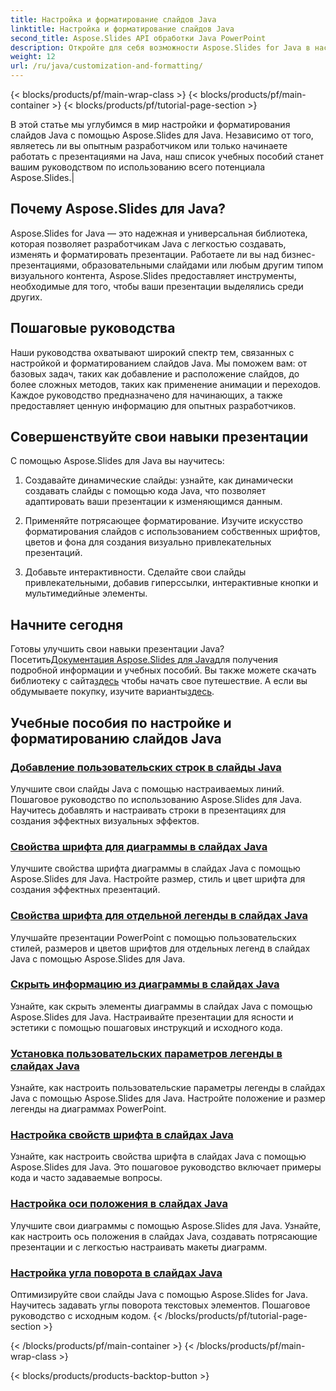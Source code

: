 ```yaml
---
title: Настройка и форматирование слайдов Java
linktitle: Настройка и форматирование слайдов Java
second_title: Aspose.Slides API обработки Java PowerPoint
description: Откройте для себя возможности Aspose.Slides for Java в настройке и форматировании слайдов Java. Изучите шаг за шагом в наших руководствах. Совершенствуйте свои навыки презентации.
weight: 12
url: /ru/java/customization-and-formatting/
---
```


{< blocks/products/pf/main-wrap-class >}
{< blocks/products/pf/main-container >}
{< blocks/products/pf/tutorial-page-section >}


 В этой статье мы углубимся в мир настройки и форматирования слайдов Java с помощью Aspose.Slides для Java. Независимо от того, являетесь ли вы опытным разработчиком или только начинаете работать с презентациями на Java, наш список учебных пособий станет вашим руководством по использованию всего потенциала Aspose.Slides.|

## Почему Aspose.Slides для Java?

Aspose.Slides for Java — это надежная и универсальная библиотека, которая позволяет разработчикам Java с легкостью создавать, изменять и форматировать презентации. Работаете ли вы над бизнес-презентациями, образовательными слайдами или любым другим типом визуального контента, Aspose.Slides предоставляет инструменты, необходимые для того, чтобы ваши презентации выделялись среди других.

## Пошаговые руководства

Наши руководства охватывают широкий спектр тем, связанных с настройкой и форматированием слайдов Java. Мы поможем вам: от базовых задач, таких как добавление и расположение слайдов, до более сложных методов, таких как применение анимации и переходов. Каждое руководство предназначено для начинающих, а также предоставляет ценную информацию для опытных разработчиков.

## Совершенствуйте свои навыки презентации

С помощью Aspose.Slides для Java вы научитесь:

1. Создавайте динамические слайды: узнайте, как динамически создавать слайды с помощью кода Java, что позволяет адаптировать ваши презентации к изменяющимся данным.

2. Применяйте потрясающее форматирование. Изучите искусство форматирования слайдов с использованием собственных шрифтов, цветов и фона для создания визуально привлекательных презентаций.

3. Добавьте интерактивности. Сделайте свои слайды привлекательными, добавив гиперссылки, интерактивные кнопки и мультимедийные элементы.

## Начните сегодня

 Готовы улучшить свои навыки презентации Java? Посетить[Документация Aspose.Slides для Java](https://reference.aspose.com/slides/java/)для получения подробной информации и учебных пособий. Вы также можете скачать библиотеку с сайта[здесь](https://releases.aspose.com/slides/java/) чтобы начать свое путешествие. А если вы обдумываете покупку, изучите варианты[здесь](https://purchase.aspose.com/buy).

## Учебные пособия по настройке и форматированию слайдов Java
### [Добавление пользовательских строк в слайды Java](./adding-custom-lines-java-slides/)
Улучшите свои слайды Java с помощью настраиваемых линий. Пошаговое руководство по использованию Aspose.Slides для Java. Научитесь добавлять и настраивать строки в презентациях для создания эффектных визуальных эффектов.
### [Свойства шрифта для диаграммы в слайдах Java](./font-properties-for-chart-java-slides/)
Улучшите свойства шрифта диаграммы в слайдах Java с помощью Aspose.Slides для Java. Настройте размер, стиль и цвет шрифта для создания эффектных презентаций.
### [Свойства шрифта для отдельной легенды в слайдах Java](./font-properties-individual-legend-java-slides/)
Улучшайте презентации PowerPoint с помощью пользовательских стилей, размеров и цветов шрифтов для отдельных легенд в слайдах Java с помощью Aspose.Slides для Java.
### [Скрыть информацию из диаграммы в слайдах Java](./hide-information-chart-java-slides/)
Узнайте, как скрыть элементы диаграммы в слайдах Java с помощью Aspose.Slides для Java. Настраивайте презентации для ясности и эстетики с помощью пошаговых инструкций и исходного кода.
### [Установка пользовательских параметров легенды в слайдах Java](./set-legend-custom-options-java-slides/)
Узнайте, как настроить пользовательские параметры легенды в слайдах Java с помощью Aspose.Slides для Java. Настройте положение и размер легенды на диаграммах PowerPoint.
### [Настройка свойств шрифта в слайдах Java](./setting-font-properties-java-slides/)
Узнайте, как настроить свойства шрифта в слайдах Java с помощью Aspose.Slides для Java. Это пошаговое руководство включает примеры кода и часто задаваемые вопросы.
### [Настройка оси положения в слайдах Java](./setting-position-axis-java-slides/)
Улучшите свои диаграммы с помощью Aspose.Slides для Java. Узнайте, как настроить ось положения в слайдах Java, создавать потрясающие презентации и с легкостью настраивать макеты диаграмм.
### [Настройка угла поворота в слайдах Java](./setting-rotation-angle-java-slides/)
Оптимизируйте свои слайды Java с помощью Aspose.Slides for Java. Научитесь задавать углы поворота текстовых элементов. Пошаговое руководство с исходным кодом.
{< /blocks/products/pf/tutorial-page-section >}

{< /blocks/products/pf/main-container >}
{< /blocks/products/pf/main-wrap-class >}

{< blocks/products/products-backtop-button >}
